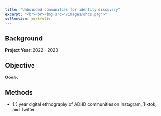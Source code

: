 ```yaml
---
title: "Unbounded communities for identity discovery"
excerpt: "<br><br><img src='/images/ohcs.png'>"
collection: portfolio
---
```


## Background

**Project Year:** 2022 - 2023

## Objective

**Goals:**

## Methods
- 1.5 year digital ethnography of ADHD communities on Instagram, Tiktok, and Twitter

